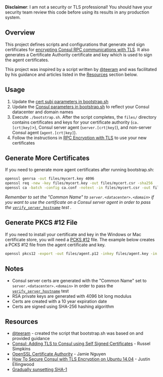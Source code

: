 **Disclaimer**: I am not a security or TLS professional! You should have your security team review this code before using its results in any production system.

## Overview

This project defines scripts and configurations that generate and sign certificates for [encrypting Consul RPC communications with TLS](https://www.consul.io/docs/agent/encryption.html). It also generates a Certificate Authority certificate and key which is used to sign the agent certificates.

This project was inspired by a script written by [@teeram](https://github.com/teeram) and was facilitated by his guidance and articles listed in the [Resources](#resources) section below.

## Usage

1. Update the [cert subj parameters in bootstrap.sh](https://github.com/blachniet/consul-ca/blob/master/bootstrap.sh#L3)
2. Update the [Consul parameters in bootstrap.sh](https://github.com/blachniet/consul-ca/blob/master/bootstrap.sh#L11) to reflect your Consul datacenter and domain names
3. Execute `./bootstrap.sh`. After the script completes, the `files/` directory contains certificates and keys for your certificate authority (`ca.[crt|key]`>), Consul server agent (`server.[crt|key]`), and non-server Consul agent (`agent.[crt|key]`).
4. Follow the instructions in [RPC Encryption with TLS](https://www.consul.io/docs/agent/encryption.html#rpc-encryption-with-tls) to use your new certificates

## Generate More Certificates

If you need to generate more agent certificates after running bootstrap.sh:

```bash
openssl genrsa -out files/mycert.key 4096
openssl req -new -key files/mycert.key -out files/mycert.csr -sha256
openssl ca -batch -config ca.conf -notext -in files/mycert.csr -out files/mycert.crt
```

*Remember to set the "Common Name" to `server.<datacenter>.<domain>` if you want to use the certificate on a Consul server agent in order to pass the [`verify_server_hostname`](https://www.consul.io/docs/agent/options.html#verify_server_hostname) test
.*

## Generate PKCS #12 File

If you need to install your certificate and key in the Windows or Mac certificate store, you will need a [PCKS #12](https://en.wikipedia.org/wiki/PKCS_12) file. The example below creates a PCKS #12 file from the agent certificate and key.

```bash
openssl pkcs12 -export -out files/agent.p12 -inkey files/agent.key -in files/agent.crt
```

## Notes

- Consul server certs are generated with the "Common Name" set to `server.<datacenter>.<domain>` in order to pass the [`verify_server_hostname`](https://www.consul.io/docs/agent/options.html#verify_server_hostname) test
- RSA private keys are generated with 4096 bit long modulus
- Certs are created with a 10 year expiration date
- Certs are signed using SHA-256 hashing algorithm

## Resources

- [@teeram](https://github.com/teeram) - created the script that bootstrap.sh was based on and provided guidance 
- [Consul: Adding TLS to Consul using Self Signed Certificates]( http://russellsimpkins.blogspot.com/2015/10/consul-adding-tls-using-self-signed.html) - Russel Simpkins
- [OpenSSL Certificate Authority](https://jamielinux.com/docs/openssl-certificate-authority/create-the-root-pair.html) - Jamie Nguyen
- [How To Secure Consul with TLS Encryption on Ubuntu 14.04](https://www.digitalocean.com/community/tutorials/how-to-secure-consul-with-tls-encryption-on-ubuntu-14-04) - Justin Ellingwood
- [Gradually sunsetting SHA-1](https://security.googleblog.com/2014/09/gradually-sunsetting-sha-1.html)
